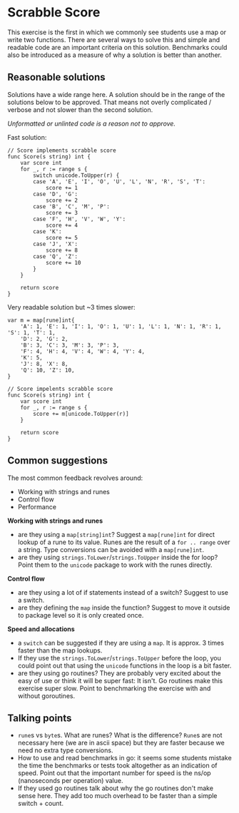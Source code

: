 # Scrabble Score

This exercise is the first in which we commonly see students use a map or write two functions. There are several ways to solve this and simple and readable code are an important criteria on this solution. Benchmarks could also be introduced as a measure of why a solution is better than another.

## Reasonable solutions

Solutions have a wide range here. A solution should be in the range of the solutions below to be approved. That means not 
overly complicated / verbose and not slower than the second solution.

_Unformatted or unlinted code is a reason not to approve._

Fast solution:
```
// Score implements scrabble score
func Score(s string) int {
	var score int
	for _, r := range s {
		switch unicode.ToUpper(r) {
		case 'A', 'E', 'I', 'O', 'U', 'L', 'N', 'R', 'S', 'T':
			score += 1
		case 'D', 'G':
			score += 2
		case 'B', 'C', 'M', 'P':
			score += 3
		case 'F', 'H', 'V', 'W', 'Y':
			score += 4
		case 'K':
			score += 5
		case 'J', 'X':
			score += 8
		case 'Q', 'Z':
			score += 10
		}
	}

	return score
}
```

Very readable solution but ~3 times slower:
```
var m = map[rune]int{
	'A': 1, 'E': 1, 'I': 1, 'O': 1, 'U': 1, 'L': 1, 'N': 1, 'R': 1, 'S': 1, 'T': 1,
	'D': 2, 'G': 2,
	'B': 3, 'C': 3, 'M': 3, 'P': 3,
	'F': 4, 'H': 4, 'V': 4, 'W': 4, 'Y': 4,
	'K': 5,
	'J': 8, 'X': 8,
	'Q': 10, 'Z': 10,
}

// Score impelents scrabble score
func Score(s string) int {
	var score int
	for _, r := range s {
		score += m[unicode.ToUpper(r)]
	}

	return score
}
```

## Common suggestions

The most common feedback revolves around:

* Working with strings and runes
* Control flow
* Performance

**Working with strings and runes**

* are they using a `map[string]int`? Suggest a `map[rune]int` for direct lookup of a rune to its value. Runes are the result of a `for .. range` over a string. Type conversions can be avoided with a `map[rune]int`.
* are they using `strings.ToLower`/`strings.ToUpper` inside the for loop? Point them to the `unicode` package to work with the runes directly.

**Control flow**

* are they using a lot of if statements instead of a switch? Suggest to use a switch.
* are they defining the `map` inside the function? Suggest to move it outside to package level so it is only created once.

**Speed and allocations**

* a `switch` can be suggested if they are using a `map`. It is approx. 3 times faster than the map lookups.
* If they use the `strings.ToLower`/`strings.ToUpper` before the loop, you could point out that using the `unicode` functions in the loop is a bit faster.
* are they using go routines? They are probably very excited about the easy of use or think it will be super fast: It isn't. Go routines make this exercise super slow. Point to benchmarking the exercise with and without goroutines.

## Talking points

* `rune`s vs `byte`s. What are runes? What is the difference? `Rune`s are not necessary here (we are in ascii space) but they are faster because we need no extra type conversions.
* How to use and read benchmarks in go: it seems some students mistake the time the benchmarks or tests took altogether as an indication of speed. Point out that the important number for speed is the ns/op (nanoseconds per operation) value.
* If they used go routines talk about why the go routines don't make sense here. They add too much overhead to be faster than a simple switch + count.
